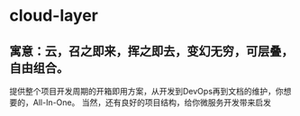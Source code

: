 # cloud-layer
## 寓意：云，召之即来，挥之即去，变幻无穷，可层叠，自由组合。

  提供整个项目开发周期的开箱即用方案，从开发到DevOps再到文档的维护，你想要的，All-In-One。
  当然，还有良好的项目结构，给你微服务开发带来启发
